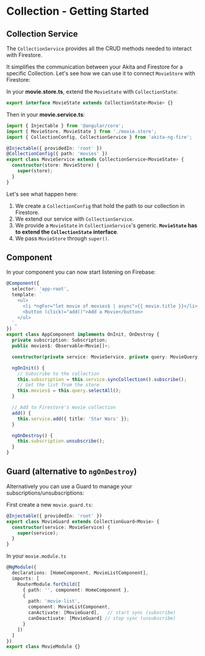 # Collection - Getting Started

## Collection Service

The `CollectionService` provides all the CRUD methods needed to interact with Firestore.

It simplifies the communication between your Akita and Firestore for a specific Collection.
Let's see how we can use it to connect `MovieStore` with Firestore:

In your **movie.store.ts**, extend the `MovieState` with `CollectionState`:

```typescript
export interface MovieState extends CollectionState<Movie> {}
```

Then in your **movie.service.ts**:

```typescript
import { Injectable } from '@angular/core';
import { MovieStore, MovieState } from './movie.store';
import { CollectionConfig, CollectionService } from 'akita-ng-fire';

@Injectable({ providedIn: 'root' })
@CollectionConfig({ path: 'movies' })
export class MovieService extends CollectionService<MovieState> {
  constructor(store: MovieStore) {
    super(store);
  }
}
```

Let's see what happen here:

1. We create a `CollectionConfig` that hold the path to our collection in Firestore.
2. We extend our service with `CollectionService`.
3. We provide a `MovieState` in `CollectionService`'s generic. **`MovieState` has to extend the `CollectionState` interface**.
4. We pass `MovieStore` through `super()`.

## Component

In your component you can now start listening on Firebase:

```typescript
@Component({
  selector: 'app-root',
  template: `
    <ul>
      <li *ngFor="let movie of movies$ | async">{{ movie.title }}</li>
      <button (click)="add()">Add a Movie</button>
    </ul>
  `,
})
export class AppComponent implements OnInit, OnDestroy {
  private subscription: Subscription;
  public movies$: Observable<Movie[]>;

  constructor(private service: MovieService, private query: MovieQuery) {}

  ngOnInit() {
    // Subscribe to the collection
    this.subscription = this.service.syncCollection().subscribe();
    // Get the list from the store
    this.movies$ = this.query.selectAll();
  }

  // Add to Firestore's movie collection
  add() {
    this.service.add({ title: 'Star Wars' });
  }

  ngOnDestroy() {
    this.subscription.unsubscribe();
  }
}
```

## Guard (alternative to `ngOnDestroy`)

Alternatively you can use a Guard to manage your subscriptions/unsubscriptions:

First create a new `movie.guard.ts`:

```typescript
@Injectable({ providedIn: 'root' })
export class MovieGuard extends CollectionGuard<Movie> {
  constructor(service: MovieService) {
    super(service);
  }
}
```

In your `movie.module.ts`

```typescript
@NgModule({
  declarations: [HomeComponent, MovieListComponent],
  imports: [
    RouterModule.forChild([
      { path: '', component: HomeComponent },
      {
        path: 'movie-list',
        component: MovieListComponent,
        canActivate: [MovieGuard],   // start sync (subscribe)
        canDeactivate: [MovieGuard] // stop sync (unsubscribe)
      }
    ])
  ]
})
export class MovieModule {}
```
